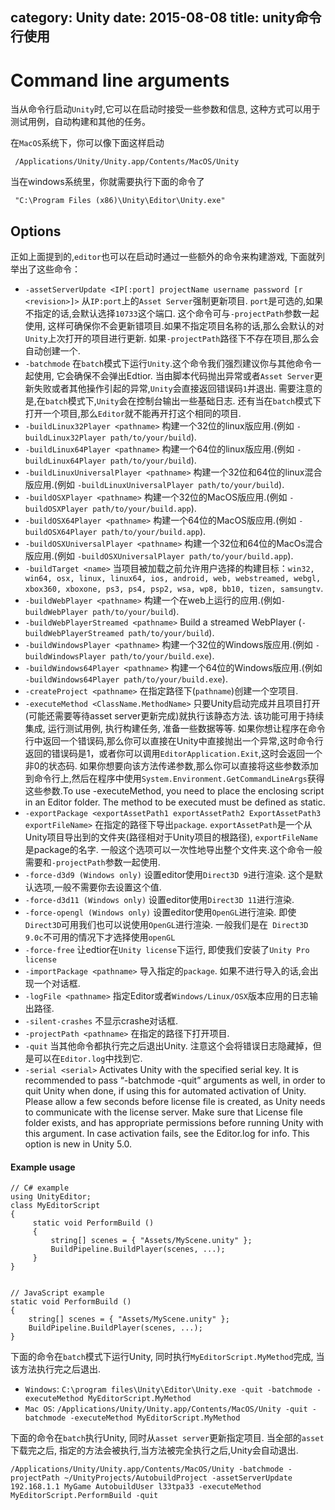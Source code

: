 category: Unity
date: 2015-08-08
title: unity命令行使用
---
# Command line arguments

当从命令行启动`Unity`时,它可以在启动时接受一些参数和信息, 这种方式可以用于测试用例，自动构建和其他的任务。

在`MacOS`系统下，你可以像下面这样启动
```
 /Applications/Unity/Unity.app/Contents/MacOS/Unity
```
当在windows系统里，你就需要执行下面的命令了
```
 "C:\Program Files (x86)\Unity\Editor\Unity.exe"
```

## Options

正如上面提到的,`editor`也可以在启动时通过一些额外的命令来构建游戏, 下面就列举出了这些命令：

* `-assetServerUpdate <IP[:port] projectName username password [r <revision>]>`	从`IP:port`上的`Asset Server`强制更新项目. `port`是可选的,如果不指定的话,会默认选择`10733`这个端口. 这个命令可与`-projectPath`参数一起使用, 这样可确保你不会更新错项目.如果不指定项目名称的话,那么会默认的对`Unity`上次打开的项目进行更新. 如果`-projectPath`路径下不存在项目,那么会自动创建一个.
* `-batchmode`  在`batch`模式下运行`Unity`.这个命令我们强烈建议你与其他命令一起使用, 它会确保不会弹出Edtior. 当由脚本代码抛出异常或者`Asset Server`更新失败或者其他操作引起的异常,`Unity`会直接返回错误码`1`并退出. 需要注意的是,在`batch`模式下,`Unity`会在控制台输出一些基础日志. 还有当在`batch`模式下打开一个项目,那么`Editor`就不能再开打这个相同的项目.
* `-buildLinux32Player <pathname>`	构建一个32位的linux版应用.(例如 `-buildLinux32Player path/to/your/build`).
* `-buildLinux64Player <pathname>`	构建一个64位的linux版应用.(例如 `-buildLinux64Player path/to/your/build`).
* `-buildLinuxUniversalPlayer <pathname>`	构建一个32位和64位的linux混合版应用.(例如 `-buildLinuxUniversalPlayer path/to/your/build`).
* `-buildOSXPlayer <pathname>`	构建一个32位的MacOS版应用.(例如 `-buildOSXPlayer path/to/your/build.app`).
* `-buildOSX64Player <pathname>`	构建一个64位的MacOS版应用.(例如 `-buildOSX64Player path/to/your/build.app`).
* `-buildOSXUniversalPlayer <pathname>`	构建一个32位和64位的MacOs混合版应用.(例如 `-buildOSXUniversalPlayer path/to/your/build.app`).
* `-buildTarget <name>`	当项目被加载之前允许用户选择的构建目标：`win32, win64, osx, linux, linux64, ios, android, web, webstreamed, webgl, xbox360, xboxone, ps3, ps4, psp2, wsa, wp8, bb10, tizen, samsungtv`.
* `-buildWebPlayer <pathname>`	构建一个在web上运行的应用.(例如`-buildWebPlayer path/to/your/build`).
* `-buildWebPlayerStreamed <pathname>`	Build a streamed WebPlayer (`-buildWebPlayerStreamed path/to/your/build`).
* `-buildWindowsPlayer <pathname>`	构建一个32位的Windows版应用.(例如  `-buildWindowsPlayer path/to/your/build.exe`).
* `-buildWindows64Player <pathname>`	构建一个64位的Windows版应用.(例如  `-buildWindows64Player path/to/your/build.exe`).
* `-createProject <pathname>`	在指定路径下(`pathname`)创建一个空项目.
* `-executeMethod <ClassName.MethodName>`	只要Unity启动完成并且项目打开(可能还需要等待asset server更新完成)就执行该静态方法. 该功能可用于持续集成, 运行测试用例, 执行构建任务, 准备一些数据等等. 如果你想让程序在命令行中返回一个错误码,那么你可以直接在Unity中直接抛出一个异常,这时命令行返回的错误码是1，或者你可以调用`EditorApplication.Exit`,这时会返回一个非0的状态码. 如果你想要向该方法传递参数,那么你可以直接将这些参数添加到命令行上,然后在程序中使用`System.Environment.GetCommandLineArgs`获得这些参数.To use -executeMethod, you need to place the enclosing script in an Editor folder. The method to be executed must be defined as static.
* `-exportPackage <exportAssetPath1 exportAssetPath2 ExportAssetPath3 exportFileName>`	在指定的路径下导出`package`. `exportAssetPath`是一个从Unity项目导出到的文件夹(路径相对于Unity项目的根路径), `exportFileName`是package的名字. 一般这个选项可以一次性地导出整个文件夹.这个命令一般需要和`-projectPath`参数一起使用.
* `-force-d3d9 (Windows only)`	设置editor使用`Direct3D 9`进行渲染. 这个是默认选项,一般不需要你去设置这个值.
* `-force-d3d11 (Windows only)`	设置editor使用`Direct3D 11`进行渲染.
* `-force-opengl (Windows only)`	设置editor使用`OpenGL`进行渲染. 即使`Direct3D`可用我们也可以说使用`OpenGL`进行渲染. 一般我们是在` Direct3D 9.0c`不可用的情况下才选择使用`openGL`
* `-force-free`	让edtior在`Unity license`下运行, 即使我们安装了`Unity Pro license`
* `-importPackage <pathname>`	导入指定的`package`. 如果不进行导入的话,会出现一个对话框.
* `-logFile <pathname>`	指定Editor或者`Windows/Linux/OSX`版本应用的日志输出路径.
* `-silent-crashes`	不显示crashe对话框.
* `-projectPath <pathname>`	在指定的路径下打开项目.
* `-quit`	当其他命令都执行完之后退出Unity. 注意这个会将错误日志隐藏掉，但是可以在`Editor.log`中找到它.
* `-serial <serial>`	Activates Unity with the specified serial key. It is recommended to pass “-batchmode -quit” arguments as well, in order to quit Unity when done, if using this for automated activation of Unity. Please allow a few seconds before license file is created, as Unity needs to communicate with the license server. Make sure that License file folder exists, and has appropriate permissions before running Unity with this argument. In case activation fails, see the Editor.log for info. This option is new in Unity 5.0.

#### Example usage
```
// C# example
using UnityEditor;
class MyEditorScript
{
     static void PerformBuild ()
     {
         string[] scenes = { "Assets/MyScene.unity" };
         BuildPipeline.BuildPlayer(scenes, ...);
     }
}


// JavaScript example
static void PerformBuild ()
{
    string[] scenes = { "Assets/MyScene.unity" };
    BuildPipeline.BuildPlayer(scenes, ...);
}
```
下面的命令在`batch`模式下运行Unity, 同时执行`MyEditorScript.MyMethod`完成, 当该方法执行完之后退出.
* `Windows`: `C:\program files\Unity\Editor\Unity.exe -quit -batchmode -executeMethod MyEditorScript.MyMethod`
* `Mac OS`: `/Applications/Unity/Unity.app/Contents/MacOS/Unity -quit -batchmode -executeMethod MyEditorScript.MyMethod`

下面的命令在`batch`执行Unity, 同时从`asset server`更新指定项目. 当全部的`asset`下载完之后, 指定的方法会被执行,当方法被完全执行之后,Unity会自动退出.
```
/Applications/Unity/Unity.app/Contents/MacOS/Unity -batchmode -projectPath ~/UnityProjects/AutobuildProject -assetServerUpdate 192.168.1.1 MyGame AutobuildUser l33tpa33 -executeMethod MyEditorScript.PerformBuild -quit
```

